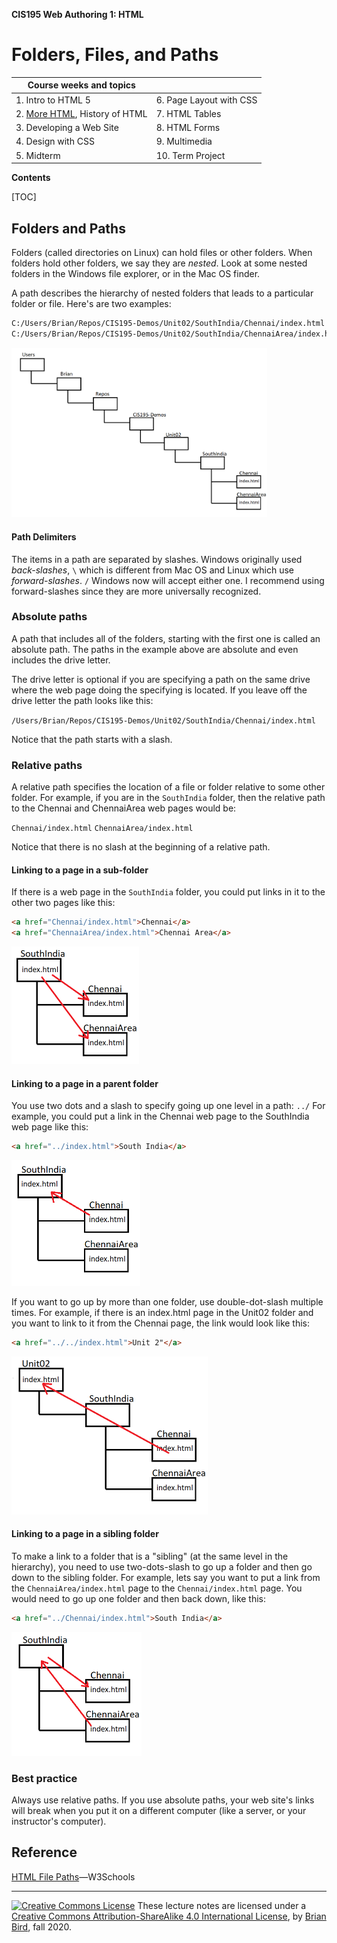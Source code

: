 **CIS195 Web Authoring 1: HTML**

# Folders, Files, and Paths

| Course weeks and topics              |                         |
| ------------------------------------ | ----------------------- |
| 1. Intro to HTML 5                   | 6. Page Layout with CSS |
| 2. <u>More HTML</u>, History of HTML | 7. HTML Tables          |
| 3. Developing a Web Site             | 8. HTML Forms           |
| 4. Design with CSS                   | 9. Multimedia           |
| 5. Midterm                           | 10. Term Project        |

**Contents**

[TOC]

## Folders and Paths

Folders (called directories on Linux) can hold files or other folders. When folders hold other folders, we say they are *nested*. Look at some nested folders in the Windows file explorer, or in the Mac OS finder.

A path describes the hierarchy of nested folders that leads to a particular folder or file. Here's are two examples:

```bash
C:/Users/Brian/Repos/CIS195-Demos/Unit02/SouthIndia/Chennai/index.html
C:/Users/Brian/Repos/CIS195-Demos/Unit02/SouthIndia/ChennaiArea/index.html
```

<img src="FolderTree.png" style="zoom:40%;" />

#### Path Delimiters

The items in a path are separated by slashes. Windows originally used *back-slashes*,
`\` 
which is different from Mac OS and Linux which use *forward-slashes*.
 `/`
Windows now will accept either one. I recommend using forward-slashes since they are more universally recognized.

### Absolute paths

A path that includes all of the folders, starting with the first one is called an absolute path. The paths in the example above are absolute and even includes the drive letter. 

The drive letter is optional if you are specifying a path on the same drive where the web page doing the specifying is located. If you leave off the drive letter the path looks like this:

`/Users/Brian/Repos/CIS195-Demos/Unit02/SouthIndia/Chennai/index.html`

Notice that the path starts with a slash.

### Relative paths

A relative path specifies the location of a file or folder relative to some other folder. For example, if you are in the `SouthIndia` folder, then the relative path to the Chennai and ChennaiArea web pages would be: 

`Chennai/index.html`
`ChennaiArea/index.html`

Notice that there is no slash at the beginning of a relative path.

#### Linking to a page in a sub-folder

If there is a web page in the `SouthIndia` folder, you could put links in it to the other two pages like this:

```html
<a href="Chennai/index.html">Chennai</a>
<a href="ChennaiArea/index.html">Chennai Area</a>
```

<img src="FolderTree-SubfolderLink.png" style="zoom:50%;" />

#### Linking to a page in a parent folder

You use two dots and a slash to specify going up one level in a path: `../`
For example, you could put a link in the Chennai web page to the SouthIndia web page like this:

```html
<a href="../index.html">South India</a>
```

<img src="FolderTree-ParentLink.png" style="zoom:50%;" />

If you want to go up by more than one folder, use double-dot-slash multiple times. For example, if  there is an index.html page in the Unit02 folder and you want to link to it from the Chennai page, the link would look like this:

```html
<a href="../../index.html">Unit 2"</a>
```

<img src="FolderTree-LinkTwoFoldersUp.png" style="zoom:50%;" />

#### Linking to a page in a sibling folder

To make a link to a folder that is a "sibling" (at the same level in the hierarchy), you need to use two-dots-slash to go up a folder and then go down to the sibling folder. For example, lets say you want to put a link from the `ChennaiArea/index.html` page to the `Chennai/index.html` page. You would need to go up one folder and then back down, like this:

```html
<a href="../Chennai/index.html">South India</a>
```

<img src="FolderTree-SiblingFolderLink.png" style="zoom:50%;" />



### Best practice

Always use relative paths. If you use absolute paths, your web site's links will break when you put it on a different computer (like a server, or your instructor's computer).



## Reference

[HTML File Paths](https://www.w3schools.com/Html/html_filepaths.asp)&mdash;W3Schools

------

[![Creative Commons License](https://i.creativecommons.org/l/by/4.0/80x15.png)](http://creativecommons.org/licenses/by-sa/4.0/) These lecture notes are licensed under a [Creative Commons Attribution-ShareAlike 4.0 International License](http://creativecommons.org/licenses/by-sa/4.0/), by [Brian Bird](https://profbird.dev/), fall 2020.